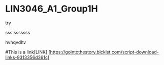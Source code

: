 # LIN3046_A1_Group1H

try


sss
sssssss

hvhqvdhv

#This is a link[LINK] [https://gointothestory.blcklst.com/script-download-links-9313356d361c]
